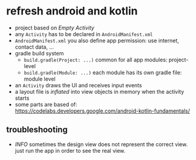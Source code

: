 # refresh android and kotlin
* project based on _Empty Activity_
* any `Activity` has to be declared in `AndroidManifest.xml`
* `AndroidManifest.xml` you also define app permission: use internet, contact data, ...
* gradle build system
    * `build.gradle(Project: ...)` common for all app modules: project-level
    * `build.gradle(Module: ...)` each module has its own gradle file: module level
* an `Activity` draws the UI and receives input events
* a layout file is _inflated_ into view objects in memory when the activity starts
* some parts are based of: https://codelabs.developers.google.com/android-kotlin-fundamentals/

## troubleshooting
* _INFO_ sometimes the design view does not represent the correct view. just run the app in order to see the real view.
